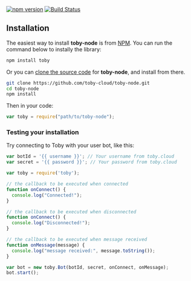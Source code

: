 
[![npm version](https://badge.fury.io/js/toby.svg)](https://badge.fury.io/js/toby) [![Build Status](https://travis-ci.org/toby-cloud/toby-node.svg?branch=master)](https://travis-ci.org/toby-cloud/toby-node)

## Installation

The easiest way to install **toby-node** is from [NPM](https://npmjs.org). You can run
the command below to instally the library:

```bash
npm install toby
```

Or you can [clone the source code](https://github.com/toby-cloud/toby-node.git) for **toby-node**,
and install from there.

```bash
git clone https://github.com/toby-cloud/toby-node.git
cd toby-node
npm install
```

Then in your code:

```javascript
var toby = require("path/to/toby-node");
```

### Testing your installation

Try connecting to Toby with your user bot, like this:

```javascript
var botId = '{{ username }}'; // Your username from toby.cloud
var secret = '{{ password }}'; // Your password from toby.cloud

var toby = require('toby');

// the callback to be executed when connected
function onConnect() {
  console.log("Connected!");
}

// the callback to be executed when disconnected
function onConnect() {
  console.log("Disconnected!");
}

// the callback to be executed when message received
function onMessage(message) {
  console.log("message received:", message.toString());
}

var bot = new toby.Bot(botId, secret, onConnect, onMessage);
bot.start();
```
